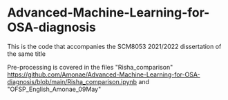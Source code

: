 # Advanced-Machine-Learning-for-OSA-diagnosis
This is the code that accompanies the SCM8053 2021/2022 dissertation of the same title

Pre-processing is covered in the files "Risha_comparison" https://github.com/Amonae/Advanced-Machine-Learning-for-OSA-diagnosis/blob/main/Risha_comparison.ipynb and "OFSP_English_Amonae_09May"
